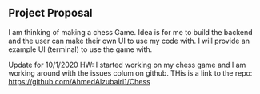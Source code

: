 Project Proposal
----------------


I am thinking of making a chess Game.
Idea is for me to build the backend and the user can make their own UI to use my code with.
I will provide an example UI (terminal) to use the game with.

Update for 10/1/2020 HW:
I started working on my chess game and I am working around with the issues colum on github. THis is a link to the repo:
https://github.com/AhmedAlzubairi1/Chess
